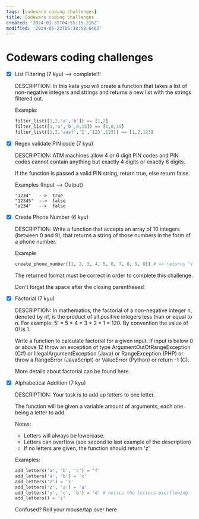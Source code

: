```yaml
---
tags: [codewars coding challenges]
title: Codewars coding challenges
created: '2024-01-31T04:55:15.216Z'
modified: '2024-05-23T05:38:58.646Z'
---
```


# Codewars coding challenges


- [x] List Filtering (7 kyu) --> complete!!!

  DESCRIPTION:
  In this kata you will create a function that takes a list of non-negative integers and strings and returns a new list with the strings filtered out.

  Example:
  ```Python
  filter_list([1,2,'a','b']) == [1,2]
  filter_list([1,'a','b',0,15]) == [1,0,15]
  filter_list([1,2,'aasf','1','123',123]) == [1,2,123]
  ```

- [x] Regex validate PIN code (7 kyu)

  DESCRIPTION:
  ATM machines allow 4 or 6 digit PIN codes and PIN codes cannot contain anything but exactly 4 digits or exactly 6 digits.

  If the function is passed a valid PIN string, return true, else return false.

  Examples (Input --> Output)

  ```
  "1234"   -->  true
  "12345"  -->  false
  "a234"   -->  false
  ```

- [x] Create Phone Number (6 kyu)

  DESCRIPTION:
  Write a function that accepts an array of 10 integers (between 0 and 9), that returns a string of those numbers in the form of a phone number.

  Example

  ```Python
  create_phone_number([1, 2, 3, 4, 5, 6, 7, 8, 9, 0]) # => returns "(123) 456-7890"
  ```

  The returned format must be correct in order to complete this challenge.

  Don't forget the space after the closing parentheses!

- [x] Factorial (7 kyu)
    
  DESCRIPTION:
  In mathematics, the factorial of a non-negative integer n, denoted by n!, is the product of all positive integers less than or equal to n. For example: 5! = 5 * 4 * 3 * 2 * 1 = 120. By convention the value of 0! is 1.

  Write a function to calculate factorial for a given input. If input is below 0 or above 12 throw an exception of type ArgumentOutOfRangeException (C#) or IllegalArgumentException (Java) or RangeException (PHP) or throw a RangeError (JavaScript) or ValueError (Python) or return -1 (C).

  More details about factorial can be found here.

- [x] Alphabetical Addition (7 kyu)

  DESCRIPTION:
  Your task is to add up letters to one letter.

  The function will be given a variable amount of arguments, each one being a letter to add.

  Notes:
  * Letters will always be lowercase.
  * Letters can overflow (see second to last example of the description)
  * If no letters are given, the function should return 'z'

  Examples:

  ```Python
  add_letters('a', 'b', 'c') = 'f'
  add_letters('a', 'b') = 'c'
  add_letters('z') = 'z'
  add_letters('z', 'a') = 'a'
  add_letters('y', 'c', 'b') = 'd' # notice the letters overflowing
  add_letters() = 'z'
  ```

  Confused? Roll your mouse/tap over here

